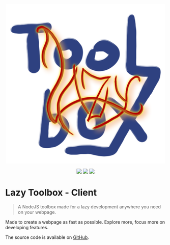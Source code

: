 <p align="center">
    <img src="doc/img/logo.png" alt="logo" height="500" width="500">
</p>

<p align="center">
    <img  src="https://img.shields.io/badge/license-MIT-green">
    <img  src="https://img.shields.io/badge/typescript-v4.8.4-orange">
    <img  src="https://img.shields.io/badge/node-v14.21.0-yellow">
</p>

# Lazy Toolbox - Client

> A NodeJS toolbox made for a lazy development anywhere you need on your webpage.

Made to create a webpage as fast as possible. Explore more, focus more on developing features.

The source code is available on [GitHub](https://github.com/FriquetLuca/lazy-toolbox).
